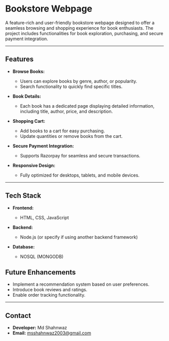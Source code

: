 # Bookstore Webpage

A feature-rich and user-friendly bookstore webpage designed to offer a seamless browsing and shopping experience for book enthusiasts. The project includes functionalities for book exploration, purchasing, and secure payment integration.

---

## Features

- **Browse Books:**
  - Users can explore books by genre, author, or popularity.
  - Search functionality to quickly find specific titles.

- **Book Details:**
  - Each book has a dedicated page displaying detailed information, including title, author, price, and description.

- **Shopping Cart:**
  - Add books to a cart for easy purchasing.
  - Update quantities or remove books from the cart.

- **Secure Payment Integration:**
  - Supports Razorpay for seamless and secure transactions.

- **Responsive Design:**
  - Fully optimized for desktops, tablets, and mobile devices.

---

## Tech Stack

- **Frontend:**
  - HTML, CSS, JavaScript

- **Backend:**
  - Node.js (or specify if using another backend framework)
 

- **Database:**
  - NOSQL (MONGODB)

## Future Enhancements


- Implement a recommendation system based on user preferences.
- Introduce book reviews and ratings.
- Enable order tracking functionality.

---


## Contact

- **Developer:** Md Shahnwaz
- **Email:** [msshahnwaz2003@gmail.com](mailto:shahnwaz2125@gmail.com)
